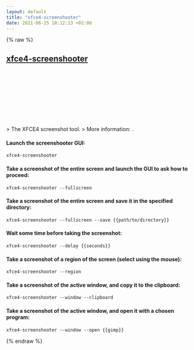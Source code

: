 ```yaml
---
layout: default
title: "xfce4-screenshooter"
date: 2021-06-25 18:12:13 +02:00
---
```

{% raw %}
<h2 id="xfce4-screenshooter">
  <a href="/en/linux/xfce4-screenshooter.html">xfce4-screenshooter</a> <a href="#xfce4-screenshooter"><svg class="icon">
    <use href="/assets/images/unicode_sprite.svg#link" />
  </svg></a>
</h2>
> The XFCE4 screenshot tool.
> More information: <https://docs.xfce.org/apps/xfce4-screenshooter/start>.

#### Launch the screenshooter GUI:
```shell
xfce4-screenshooter
```
#### Take a screenshot of the entire screen and launch the GUI to ask how to proceed:
```shell
xfce4-screenshooter --fullscreen
```
#### Take a screenshot of the entire screen and save it in the specified directory:
```shell
xfce4-screenshooter --fullscreen --save {{path/to/directory}}
```
#### Wait some time before taking the screenshot:
```shell
xfce4-screenshooter --delay {{seconds}}
```
#### Take a screenshot of a region of the screen (select using the mouse):
```shell
xfce4-screenshooter --region
```
#### Take a screenshot of the active window, and copy it to the clipboard:
```shell
xfce4-screenshooter --window --clipboard
```
#### Take a screenshot of the active window, and open it with a chosen program:
```shell
xfce4-screenshooter --window --open {{gimp}}
```
{% endraw %}